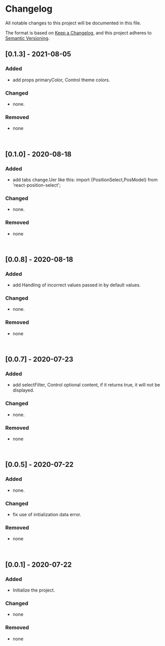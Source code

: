 # Changelog
All notable changes to this project will be documented in this file.

The format is based on [Keep a Changelog](https://keepachangelog.com/en/1.0.0/),
and this project adheres to [Semantic Versioning](https://semver.org/spec/v2.0.0.html).

## [0.1.3] - 2021-08-05

### Added

- add props primaryColor, Control theme colors.

### Changed

- none.

### Removed

- none

&nbsp;

## [0.1.0] - 2020-08-18

### Added

- add tabs change.Uer like this:  import {PositionSelect,PosModel} from 'react-position-select';

### Changed

- none.

### Removed

- none

&nbsp;

## [0.0.8] - 2020-08-18

### Added

- add Handling of incorrect values passed in by default values.

### Changed

- none. 

### Removed

- none

&nbsp;

## [0.0.7] - 2020-07-23

### Added

- add selectFilter, Control optional content, if it returns true, it will not be displayed.

### Changed

- none. 

### Removed

- none

&nbsp;

## [0.0.5] - 2020-07-22

### Added

- none.

### Changed

- fix use of initialization data error.

### Removed

- none

&nbsp;

## [0.0.1] - 2020-07-22

### Added

- Initialize the project.

### Changed

- none

### Removed

- none

&nbsp;

